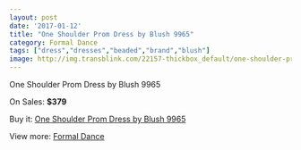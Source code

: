 ```yaml
---
layout: post
date: '2017-01-12'
title: "One Shoulder Prom Dress by Blush 9965"
category: Formal Dance
tags: ["dress","dresses","beaded","brand","blush"]
image: http://img.transblink.com/22157-thickbox_default/one-shoulder-prom-dress-by-blush-9965.jpg
---
```

One Shoulder Prom Dress by Blush 9965

On Sales: **$379**
<a href="https://www.transblink.com/en/formal-dance/7033-one-shoulder-prom-dress-by-blush-9965.html"><amp-img layout="responsive" width="600" height="600" src="//img.transblink.com/22157-thickbox_default/one-shoulder-prom-dress-by-blush-9965.jpg" alt="One Shoulder Prom Dress by Blush 9965 0" /></a>
<a href="https://www.transblink.com/en/formal-dance/7033-one-shoulder-prom-dress-by-blush-9965.html"><amp-img layout="responsive" width="600" height="600" src="//img.transblink.com/22161-thickbox_default/one-shoulder-prom-dress-by-blush-9965.jpg" alt="One Shoulder Prom Dress by Blush 9965 1" /></a>
<a href="https://www.transblink.com/en/formal-dance/7033-one-shoulder-prom-dress-by-blush-9965.html"><amp-img layout="responsive" width="600" height="600" src="//img.transblink.com/22160-thickbox_default/one-shoulder-prom-dress-by-blush-9965.jpg" alt="One Shoulder Prom Dress by Blush 9965 2" /></a>
<a href="https://www.transblink.com/en/formal-dance/7033-one-shoulder-prom-dress-by-blush-9965.html"><amp-img layout="responsive" width="600" height="600" src="//img.transblink.com/22159-thickbox_default/one-shoulder-prom-dress-by-blush-9965.jpg" alt="One Shoulder Prom Dress by Blush 9965 3" /></a>
<a href="https://www.transblink.com/en/formal-dance/7033-one-shoulder-prom-dress-by-blush-9965.html"><amp-img layout="responsive" width="600" height="600" src="//img.transblink.com/22158-thickbox_default/one-shoulder-prom-dress-by-blush-9965.jpg" alt="One Shoulder Prom Dress by Blush 9965 4" /></a>

Buy it: [One Shoulder Prom Dress by Blush 9965](https://www.transblink.com/en/formal-dance/7033-one-shoulder-prom-dress-by-blush-9965.html "One Shoulder Prom Dress by Blush 9965")

View more: [Formal Dance](https://www.transblink.com/en/6-formal-dance "Formal Dance")